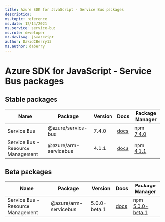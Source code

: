 ```yaml
---
title: Azure SDK for JavaScript - Service Bus packages
description: 
ms.topic: reference
ms.date: 12/14/2021
ms.service: service-bus
ms.role: developer
ms.devlang: javascript
author: DavidCBerry13
ms.author: daberry
---
```


# Azure SDK for JavaScript - Service Bus packages

## Stable packages

| Name                  | Package              | Version          | Docs                   | Package Manager                |
|-----------------------|----------------------|------------------|------------------------|--------------------------------|
| Service Bus | @azure/service-bus | 7.4.0 | [docs](/azure/javascript/sdk/sdk-demo2/service-bus/service-bus/azure-service-bus/stable)  | npm [7.4.0](https://www.npmjs.com/package/%40azure%2Fservice-bus) |
| Service Bus - Resource Management | @azure/arm-servicebus | 4.1.1 | [docs](/azure/javascript/sdk/sdk-demo2/service-bus/arm-servicebus/azure-arm-servicebus/stable)  | npm [4.1.1](https://www.npmjs.com/package/%40azure%2Farm-servicebus) |
 

## Beta packages

| Name                  | Package              | Version          | Docs                   | Package Manager                |
|-----------------------|----------------------|------------------|------------------------|--------------------------------|
| Service Bus - Resource Management | @azure/arm-servicebus | 5.0.0-beta.1 | [docs](/azure/javascript/sdk/sdk-demo2/service-bus/arm-servicebus/azure-arm-servicebus/beta)  | npm [5.0.0-beta.1](https://www.npmjs.com/package/%40azure%2Farm-servicebus%405.0.0-beta.1) |
 


 